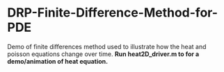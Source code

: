 # DRP-Finite-Difference-Method-for-PDE
Demo of finite differences method used to illustrate how the heat and poisson equations change over time. 
**Run heat2D_driver.m to for a demo/animation of heat equation.**
